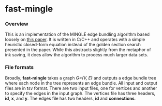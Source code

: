 # fast-mingle

### Overview
This is an implementation of the MINGLE edge bundling algorithm based loosely on 
[this paper](http://yifanhu.net/PUB/edge_bundling.pdf). It is written in C/C++ and 
 operates with a simple heuristic closed-form equation instead of the golden section search
 presented in the paper. While this abstracts slightly from the metaphor of ink saving, 
 it does allow the algorithm to process much larger data sets. 
 
 ### File formats
 Broadly, **fast-mingle** takes a graph _G=(V, E)_ and outputs a edge bundle tree
 where each node in the tree represents an edge bundle. All input and output files
 are in tsv format. There are two input files, one for vertices and another to 
 specify the edges in the input graph. The vertices file has three headers, **id**, 
 **x**, and **y**. The edges file has two headers, **id** and **connections**.  